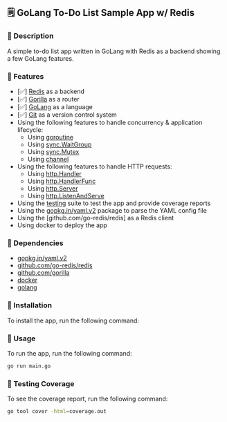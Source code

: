 ## 🗒 GoLang To-Do List Sample App w/ Redis

### 📝 Description

A simple to-do list app written in GoLang with Redis as a backend showing a few GoLang features.

### 📝 Features

- [✅] [Redis](https://redis.io/) as a backend
- [✅] [Gorilla](https://godoc.org/github.com/gorilla/mux) as a router
- [✅] [GoLang](https://golang.org/) as a language
- [✅] [Git](https://git-scm.com/) as a version control system
- Using the following features to handle concurrency & application lifecycle:
  - Using [goroutine](https://golang.org/pkg/runtime/#Goexit)
  - Using [sync.WaitGroup](https://golang.org/pkg/sync/#WaitGroup)
  - Using [sync.Mutex](https://golang.org/pkg/sync/#Mutex)
  - Using [channel](https://golang.org/pkg/sync/#Channel)
- Using the following features to handle HTTP requests:
  - Using [http.Handler](https://golang.org/pkg/net/http/#Handler)
  - Using [http.HandlerFunc](https://golang.org/pkg/net/http/#HandlerFunc)
  - Using [http.Server](https://golang.org/pkg/net/http/#Server)
  - Using [http.ListenAndServe](https://golang.org/pkg/net/http/#ListenAndServe)
- Using the [testing](https://golang.org/pkg/testing/) suite to test the app and provide coverage reports
- Using the [gopkg.in/yaml.v2](https://gopkg.in/yaml.v2) package to parse the YAML config file
- Using the [github.com/go-redis/redis] as a Redis client
- Using docker to deploy the app

### 📝 Dependencies

- [gopkg.in/yaml.v2](https://gopkg.in/yaml.v2)
- [github.com/go-redis/redis]()
- [github.com/gorilla]()
- [docker](https://www.docker.com/)
- [golang]()

### 📝 Installation

To install the app, run the following command:

### 📝 Usage

To run the app, run the following command:

```bash
go run main.go
```

### 📝 Testing Coverage

To see the coverage report, run the following command:

```bash
go tool cover -html=coverage.out
```

